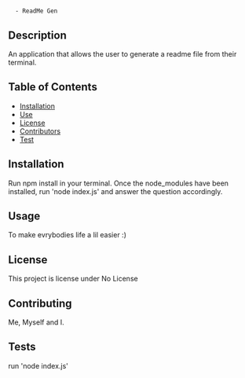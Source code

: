 # 
      - ReadMe Gen

## Description 
An application that allows the user to generate a readme file from their terminal.

## Table of Contents

* [Installation](#installation)
* [Use](#use)
* [License](#license)
* [Contributors](#contributors)
* [Test](#test)

## Installation 
Run npm install in your terminal. Once the node_modules have been installed, run 'node index.js' and answer the question accordingly.

## Usage 
To make evrybodies life a lil easier :)

## License 
This project is license under No License

## Contributing 
Me, Myself and I.

## Tests
run 'node index.js'

